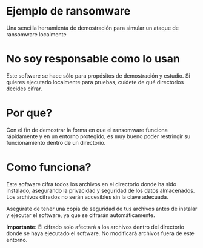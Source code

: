 # Ejemplo de ransomware

Una sencilla herramienta de demostración para simular un ataque de ransomware localmente

# No soy responsable como lo usan

Este software se hace sólo para propósitos de demostración y estudio. Si quieres ejecutarlo localmente para pruebas, cuídete de qué directorios decides cifrar.

# Por que?

Con el fin de demostrar la forma en que el ransomware funciona rápidamente y en un entorno protegido, es muy bueno poder restringir su funcionamiento dentro de un directorio.

# Como funciona?

Este software cifra todos los archivos en el directorio donde ha sido instalado, asegurando la privacidad y seguridad de los datos almacenados. Los archivos cifrados no serán accesibles sin la clave adecuada.

Asegúrate de tener una copia de seguridad de tus archivos antes de instalar y ejecutar el software, ya que se cifrarán automáticamente.

**Importante:** El cifrado solo afectará a los archivos dentro del directorio donde se haya ejecutado el software. No modificará archivos fuera de este entorno.

